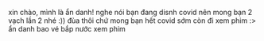 xin chào, mình là ẩn danh! nghe nói bạn đang disnh covid nên mong bạn 2 vạch lần 2 nhé :))
đùa thôi chứ mong bạn hết covid sớm còn đi xem phim :> ẩn danh bao vé bắp nước xem phim
